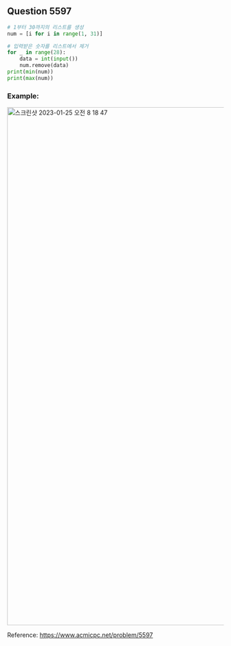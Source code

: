 ## Question 5597


```python 3
# 1부터 30까지의 리스트를 생성 
num = [i for i in range(1, 31)]

# 입력받은 숫자를 리스트에서 제거
for _ in range(28):
    data = int(input())
    num.remove(data)
print(min(num))
print(max(num))

```


### Example:
<img width="1201" alt="스크린샷 2023-01-25 오전 8 18 47" src="https://user-images.githubusercontent.com/107760647/214442614-04a2f961-3649-4db2-a66f-045552ad728f.png">


Reference:
https://www.acmicpc.net/problem/5597
